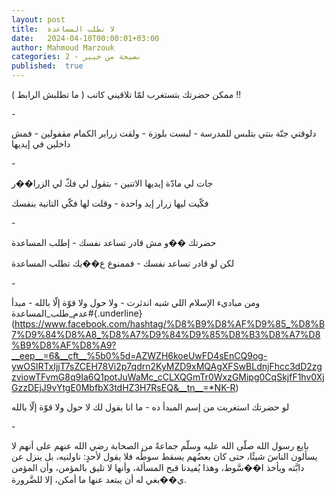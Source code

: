 ```yaml
---
layout: post
title:  لا تطلب المساعدة
date:   2024-04-10T00:00:01+03:00
author: Mahmoud Marzouk
categories: 2 - نصيحة من خبير
published:  true
---
```

ممكن حضرتك بتستغرب لمّا تلاقيني كاتب ( ما تطلبش الرابط ) !!

\-

دلوقتي جنّة بنتي بتلبس للمدرسة - لبست بلوزة - ولقت زراير الكمام
مقفولين - فمش داخلين في إيديها

\-

جات لي مادّة إيديها الاتنين - بتقول لي فكّ لي الزرا��ر

فكّيت ليها زرار إيد واحدة - وقلت لها فكّي التانية بنفسك

\-

حضرتك ��و مش قادر تساعد نفسك - إطلب المساعدة

لكن لو قادر تساعد نفسك - فممنوع ع��يك تطلب المساعدة

\-

ومن مباديء الإسلام اللي شبه اندثرت - ولا حول ولا قوّة إلّا بالله -
مبدأ
\#عدم_طلب_المساعدة{.underline}(https://www.facebook.com/hashtag/%D8%B9%D8%AF%D9%85_%D8%B7%D9%84%D8%A8_%D8%A7%D9%84%D9%85%D8%B3%D8%A7%D8%B9%D8%AF%D8%A9?__eep__=6&__cft__%5b0%5d=AZWZH6koeUwFD4sEnCQ9og-ywOSlRTxIjjT7sZCEH78Vi2p7qdrn2KyMZD9xMQAgXFSwBLdnjFhcc3dD2zgzviowTFvmG8q9Ia6Q1potJuWaMc_cCLXQGmTr0WxzGMipg0CqSkjfF1hv0XjGzzDEjJ9vYtgE0MbfbX3tdHZ3H7RsEQ&__tn__=*NK-R)

لو حضرتك استغربت من إسم المبدأ ده - ما انا بقول لك لا حول ولا قوّة إلّا
بالله

\-

بايع رسول الله صلّى الله عليه وسلّم جماعةً من الصحابة رضي الله عنهم على
أنهم لا يسألون الناسَ شيئًا، حتى كان بعضُهم يسقط سوطُه فلا يقول لأحدٍ:
ناولنيه، بل ينزل عن دابَّته ويأخذ ا��سَّوط، وهذا يُفيدنا قبح المسألة، وأنها لا
تليق بالمؤمن، وأن المؤمن ي��بغي له أن يبتعد عنها ما أمكن، إلا
للضَّرورة.

